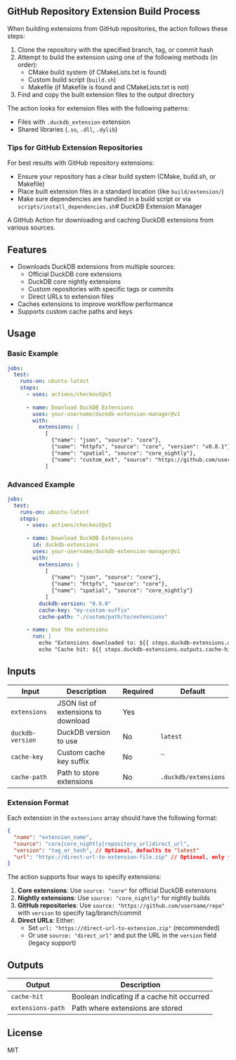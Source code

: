 ## GitHub Repository Extension Build Process

When building extensions from GitHub repositories, the action follows these steps:

1. Clone the repository with the specified branch, tag, or commit hash
2. Attempt to build the extension using one of the following methods (in order):
   - CMake build system (if CMakeLists.txt is found)
   - Custom build script (`build.sh`)
   - Makefile (if Makefile is found and CMakeLists.txt is not)
3. Find and copy the built extension files to the output directory

The action looks for extension files with the following patterns:
- Files with `.duckdb_extension` extension
- Shared libraries (`.so`, `.dll`, `.dylib`)

### Tips for GitHub Extension Repositories

For best results with GitHub repository extensions:
- Ensure your repository has a clear build system (CMake, build.sh, or Makefile)
- Place built extension files in a standard location (like `build/extension/`)
- Make sure dependencies are handled in a build script or via `scripts/install_dependencies.sh`# DuckDB Extension Manager

A GitHub Action for downloading and caching DuckDB extensions from various sources.

## Features

- Downloads DuckDB extensions from multiple sources:
  - Official DuckDB core extensions
  - DuckDB core nightly extensions
  - Custom repositories with specific tags or commits
  - Direct URLs to extension files
- Caches extensions to improve workflow performance
- Supports custom cache paths and keys

## Usage

### Basic Example

```yaml
jobs:
  test:
    runs-on: ubuntu-latest
    steps:
      - uses: actions/checkout@v3
      
      - name: Download DuckDB Extensions
        uses: your-username/duckdb-extension-manager@v1
        with:
          extensions: |
            [
              {"name": "json", "source": "core"},
              {"name": "httpfs", "source": "core", "version": "v0.8.1"},
              {"name": "spatial", "source": "core_nightly"},
              {"name": "custom_ext", "source": "https://github.com/username/custom-duckdb-extension.git", "version": "v1.0.0"}
            ]
```

### Advanced Example

```yaml
jobs:
  test:
    runs-on: ubuntu-latest
    steps:
      - uses: actions/checkout@v3
      
      - name: Download DuckDB Extensions
        id: duckdb-extensions
        uses: your-username/duckdb-extension-manager@v1
        with:
          extensions: |
            [
              {"name": "json", "source": "core"},
              {"name": "httpfs", "source": "core"},
              {"name": "spatial", "source": "core_nightly"}
            ]
          duckdb-version: "0.9.0"
          cache-key: "my-custom-suffix"
          cache-path: "./custom/path/to/extensions"
          
      - name: Use the extensions
        run: |
          echo "Extensions downloaded to: ${{ steps.duckdb-extensions.outputs.extensions-path }}"
          echo "Cache hit: ${{ steps.duckdb-extensions.outputs.cache-hit }}"
```

## Inputs

| Input | Description | Required | Default |
|-------|-------------|----------|---------|
| `extensions` | JSON list of extensions to download | Yes | |
| `duckdb-version` | DuckDB version to use | No | `latest` |
| `cache-key` | Custom cache key suffix | No | `` |
| `cache-path` | Path to store extensions | No | `.duckdb/extensions` |

### Extension Format

Each extension in the `extensions` array should have the following format:

```json
{
  "name": "extension_name",
  "source": "core|core_nightly|repository_url|direct_url",
  "version": "tag_or_hash", // Optional, defaults to "latest"
  "url": "https://direct-url-to-extension-file.zip" // Optional, only for direct URL downloads
}
```

The action supports four ways to specify extensions:

1. **Core extensions**: Use `source: "core"` for official DuckDB extensions
2. **Nightly extensions**: Use `source: "core_nightly"` for nightly builds
3. **GitHub repositories**: Use `source: "https://github.com/username/repo"` with `version` to specify tag/branch/commit
4. **Direct URLs**: Either:
   - Set `url: "https://direct-url-to-extension.zip"` (recommended)
   - Or use `source: "direct_url"` and put the URL in the `version` field (legacy support)


## Outputs

| Output | Description |
|--------|-------------|
| `cache-hit` | Boolean indicating if a cache hit occurred |
| `extensions-path` | Path where extensions are stored |

## License

MIT
